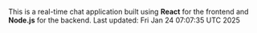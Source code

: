 This is a real-time chat application built using **React** for the frontend and **Node.js** for the backend.
Last updated: Fri Jan 24 07:07:35 UTC 2025
